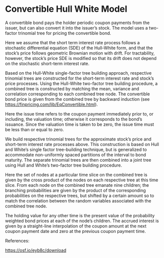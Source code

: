 # Convertible Hull White Model

A convertible bond pays the holder periodic coupon payments from the issuer, but can also convert it into the issuer’s stock.  The model uses a two-factor trinomial tree for pricing the convertible bond.

Here we assume that the short term interest rate process follows a stochastic differential equation (SDE) of the Hull-White form, and that the stock’s price follows geometric Brownian motion with drift.  For tractability, however, the stock’s price SDE is modified so that its drift does not depend on the stochastic short-term interest rate.

Based on the Hull-White single-factor tree building approach, respective trinomial trees are constructed for the short-term interest rate and stock’s price processes.  Using the Hull-White two-factor tree building procedure, a combined tree is constructed by matching the mean, variance and correlation corresponding to each combined tree node.  The convertible bond price is given from the combined tree by backward induction (see https://finpricing.com/lib/EqConvertible.html).  

Here the issue time refers to the coupon payment immediately prior to, or including, the valuation time; otherwise it corresponds to the bond’s issuance.  Since the valuation time is taken to be zero, the issue time must be less than or equal to zero.

We build respective trinomial trees for the approximate stock’s price and short-term interest rate processes above.  This construction is based on Hull and White’s single factor tree-building technique, but is generalized to accommodate non-uniformly spaced partitions of the interval to bond maturity.  The separate trinomial trees are then combined into a joint tree using Hull and White’s two-factor tree building procedure.  

Here the set of nodes at a particular time slice on the combined tree is given by the cross product of the nodes on each respective tree at this time slice.  From each node on the combined tree emanate nine children; the branching probabilities are given by the product of the corresponding probabilities on the respective trees, but shifted by a certain amount so to match the correlation between the random variables associated with the combined tree node.

The holding value for any other time is the present value of the probability weighted bond prices at each of the node’s children.  The accrued interest is given by a straight-line interpolation of the coupon amount at the next coupon payment date and zero at the previous coupon payment time.

References:

https://osf.io/eyb8c/download
